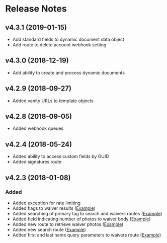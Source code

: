 # Release Notes

## v4.3.1 (2019-01-15)

- Add standard fields to dynamic document data object
- Add route to delete account webhook setting

## v4.3.0 (2018-12-19)

- Add ability to create and process dynamic documents

## v4.2.9 (2018-09-27)

- Added vanity URLs to template objects

## v4.2.8 (2018-09-05)

- Added webhook queues

## v4.2.4 (2018-05-24)

- Added ability to access custom fields by GUID
- Added signatures route

## v4.2.3 (2018-01-08)

### Added
- Added exception for rate limiting
- Added flags to waiver results ([Example](https://github.com/smartwaivercom/php-sdk#retrieve-a-specific-waiver))
- Added searching of primary tag to search and waivers routes ([Example](https://github.com/smartwaivercom/php-sdk#list-all-signed-waivers))
- Added field indicating number of photos to waiver body ([Example](https://github.com/smartwaivercom/php-sdk#retrieve-a-specific-waiver))
- Added new route to retrieve waiver photos ([Example](https://github.com/smartwaivercom/php-sdk#retrieve-photos-on-a-waiver))
- Added new search route ([Example](https://github.com/smartwaivercom/php-sdk#search-for-waivers))
- Added first and last name query parameters to waivers route ([Example](https://github.com/smartwaivercom/php-sdk#list-all-signed-waivers))
